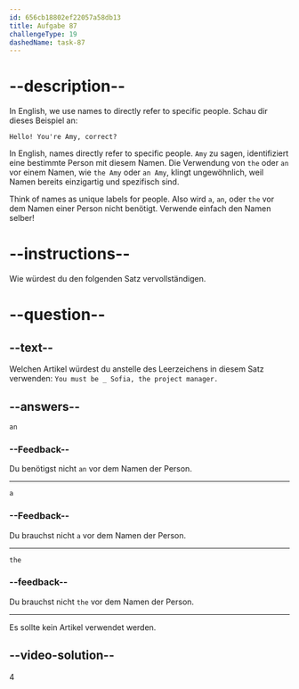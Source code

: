 ```yaml
---
id: 656cb18802ef22057a58db13
title: Aufgabe 87
challengeType: 19
dashedName: task-87
---
```


# --description--

In English, we use names to directly refer to specific people. Schau dir dieses Beispiel an:

`Hello! You're Amy, correct?`

In English, names directly refer to specific people. `Amy` zu sagen, identifiziert eine bestimmte Person mit diesem Namen. Die Verwendung von `the` oder `an` vor einem Namen, wie `the Amy` oder `an Amy`, klingt ungewöhnlich, weil Namen bereits einzigartig und spezifisch sind.

Think of names as unique labels for people. Also wird `a`, `an`, oder `the` vor dem Namen einer Person nicht benötigt. Verwende einfach den Namen selber!

# --instructions--

Wie würdest du den folgenden Satz vervollständigen.

# --question--

## --text--

Welchen Artikel würdest du anstelle des Leerzeichens in diesem Satz verwenden: `You must be _ Sofia, the project manager.`

## --answers--

`an`

### --Feedback--

Du benötigst nicht `an` vor dem Namen der Person.

---

`a`

### --Feedback--

Du brauchst nicht `a` vor dem Namen der Person.

---

`the`

### --feedback--

Du brauchst nicht `the` vor dem Namen der Person.

---

Es sollte kein Artikel verwendet werden.

## --video-solution--

4
